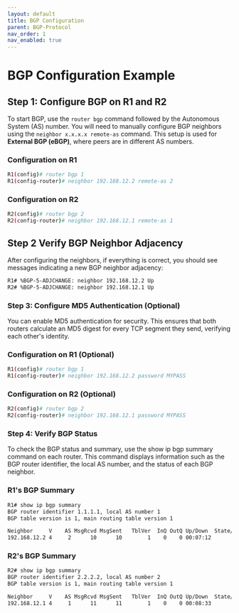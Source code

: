 ```yaml
---
layout: default
title: BGP Configuration
parent: BGP-Protocol
nav_order: 1
nav_enabled: true
---
```

# BGP Configuration Example

## Step 1: Configure BGP on R1 and R2

To start BGP, use the `router bgp` command followed by the Autonomous System (AS) number. You will need to manually configure BGP neighbors using the `neighbor x.x.x.x remote-as` command. This setup is used for **External BGP (eBGP)**, where peers are in different AS numbers.

### Configuration on R1

```bash
R1(config)# router bgp 1
R1(config-router)# neighbor 192.168.12.2 remote-as 2
```

### Configuration on R2

```bash
R2(config)# router bgp 2
R2(config-router)# neighbor 192.168.12.1 remote-as 1
```

## Step 2 Verify BGP Neighbor Adjacency

After configuring the neighbors, if everything is correct, you should see messages indicating a new BGP neighbor adjacency:

```bash
R1# %BGP-5-ADJCHANGE: neighbor 192.168.12.2 Up
R2# %BGP-5-ADJCHANGE: neighbor 192.168.12.1 Up
```

### Step 3: Configure MD5 Authentication (Optional)

You can enable MD5 authentication for security. This ensures that both routers calculate an MD5 digest for every TCP segment they send, verifying each other's identity.

### Configuration on R1 (Optional)

```bash
R1(config)# router bgp 1
R1(config-router)# neighbor 192.168.12.2 password MYPASS
```

### Configuration on R2 (Optional)

```bash
R2(config)# router bgp 2
R2(config-router)# neighbor 192.168.12.1 password MYPASS
```

### Step 4: Verify BGP Status

To check the BGP status and summary, use the show ip bgp summary command on each router. This command displays information such as the BGP router identifier, the local AS number, and the status of each BGP neighbor.

### R1's BGP Summary

```bash
R1# show ip bgp summary
BGP router identifier 1.1.1.1, local AS number 1
BGP table version is 1, main routing table version 1

Neighbor     V    AS MsgRcvd MsgSent   TblVer  InQ OutQ Up/Down  State/PfxRcd
192.168.12.2 4     2      10      10        1    0    0 00:07:12        0
```

### R2's BGP Summary

```bash
R2# show ip bgp summary
BGP router identifier 2.2.2.2, local AS number 2
BGP table version is 1, main routing table version 1

Neighbor     V    AS MsgRcvd MsgSent   TblVer  InQ OutQ Up/Down  State/PfxRcd
192.168.12.1 4     1      11      11        1    0    0 00:08:33        0
```
